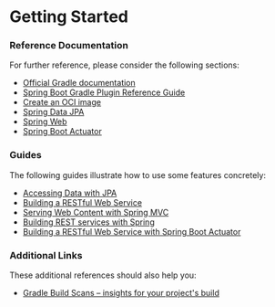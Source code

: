 # Getting Started

### Reference Documentation
For further reference, please consider the following sections:

* [Official Gradle documentation](https://docs.gradle.org)
* [Spring Boot Gradle Plugin Reference Guide](https://docs.spring.io/spring-boot/docs/2.4.0/gradle-plugin/reference/html/)
* [Create an OCI image](https://docs.spring.io/spring-boot/docs/2.4.0/gradle-plugin/reference/html/#build-image)
* [Spring Data JPA](https://docs.spring.io/spring-boot/docs/2.4.0/reference/htmlsingle/#boot-features-jpa-and-spring-data)
* [Spring Web](https://docs.spring.io/spring-boot/docs/2.4.0/reference/htmlsingle/#boot-features-developing-web-applications)
* [Spring Boot Actuator](https://docs.spring.io/spring-boot/docs/2.4.0/reference/htmlsingle/#production-ready)

### Guides
The following guides illustrate how to use some features concretely:

* [Accessing Data with JPA](https://spring.io/guides/gs/accessing-data-jpa/)
* [Building a RESTful Web Service](https://spring.io/guides/gs/rest-service/)
* [Serving Web Content with Spring MVC](https://spring.io/guides/gs/serving-web-content/)
* [Building REST services with Spring](https://spring.io/guides/tutorials/bookmarks/)
* [Building a RESTful Web Service with Spring Boot Actuator](https://spring.io/guides/gs/actuator-service/)

### Additional Links
These additional references should also help you:

* [Gradle Build Scans – insights for your project's build](https://scans.gradle.com#gradle)

